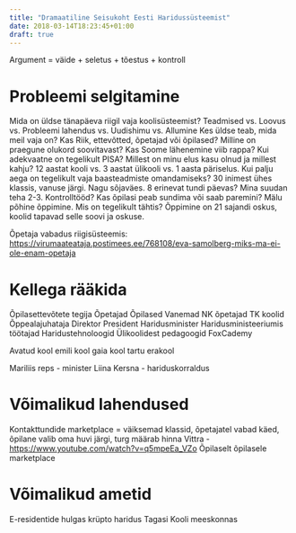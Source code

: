 ```yaml
---
title: "Dramaatiline Seisukoht Eesti Haridussüsteemist"
date: 2018-03-14T18:23:45+01:00
draft: true
---
```


Argument = väide + seletus + tõestus + kontroll

Probleemi selgitamine
=====================

Mida on üldse tänapäeva riigil vaja koolisüsteemist? Teadmised vs. Loovus vs. Probleemi lahendus vs. Uudishimu vs. Allumine
Kes üldse teab, mida meil vaja on? Kas Riik, ettevõtted, õpetajad või õpilased?
Milline on praegune olukord soovitavast?
Kas Soome lähenemine viib rappa?
Kui adekvaatne on tegelikult PISA?
Millest on minu elus kasu olnud ja millest kahju?
12 aastat kooli vs. 3 aastat ülikooli vs. 1 aasta päriselus. Kui palju aega on tegelikult vaja baasteadmiste omandamiseks?
30 inimest ühes klassis, vanuse järgi. Nagu sõjaväes.
8 erinevat tundi päevas? Mina suudan teha 2-3.
Kontrolltööd? Kas õpilasi peab sundima või saab paremini?
Mälu põhine õppimine. Mis on tegelikult tähtis?
Õppimine on 21 sajandi oskus, koolid tapavad selle soovi ja oskuse.

Õpetaja vabadus riigisüsteemis: https://virumaateataja.postimees.ee/768108/eva-samolberg-miks-ma-ei-ole-enam-opetaja

Kellega rääkida
===============

Õpilasettevõtete tegija
Õpetajad
Õpilased
Vanemad
NK õpetajad
TK koolid
Õppealajuhataja
Direktor
President
Haridusminister
Haridusministeeriumis töötajad
Haridustehnoloogid
Ülikoolidest pedagoogid
FoxCademy

Avatud kool
emili kool
gaia kool
tartu erakool

Mariliis reps - minister
Liina Kersna - hariduskorraldus

Võimalikud lahendused
=====================

Kontakttundide marketplace = väiksemad klassid, õpetajatel vabad käed, õpilane valib oma huvi järgi, turg määrab hinna
Vittra - https://www.youtube.com/watch?v=q5mpeEa_VZo
Õpilaselt õpilasele marketplace

Võimalikud ametid
=================

E-residentide hulgas krüpto haridus
Tagasi Kooli meeskonnas